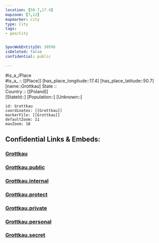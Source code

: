 ```yaml
---
location: [50.7,17.4] 
mapzoom: [7,12] 
mapmarker: city 
type: City
tags:
- geo/City


SpocWebEntityId: 30598
isDeleted: false
confidential: public

---
```

#is_a_/Place  
#is_a_ :: [[Place]] 
[has_place_longitude::17.4] 
[has_place_latitude::50.7] 
[name::Grottkau] 
State ::  
Country :: [[Poland]]  
[StateId::] 
[Population::] 
[Unknown::] 


```leaflet
id: Grottkau
coordinates: [[Grottkau]] 
markerFile: [[Grottkau]] 
defaultZoom: 11 
maxZoom: 18
```


## Confidential Links & Embeds: 

### [Grottkau](/_Standards/Earth/Continent/Europe/Europe~East/Poland/Provinces~Poland/Opole/City/Grottkau.md) 

### [Grottkau.public](/_public/Earth/Continent/Europe/Europe~East/Poland/Provinces~Poland/Opole/City/Grottkau.public.md) 

### [Grottkau.internal](/_internal/Earth/Continent/Europe/Europe~East/Poland/Provinces~Poland/Opole/City/Grottkau.internal.md) 

### [Grottkau.protect](/_protect/Earth/Continent/Europe/Europe~East/Poland/Provinces~Poland/Opole/City/Grottkau.protect.md) 

### [Grottkau.private](/_private/Earth/Continent/Europe/Europe~East/Poland/Provinces~Poland/Opole/City/Grottkau.private.md) 

### [Grottkau.personal](/_personal/Earth/Continent/Europe/Europe~East/Poland/Provinces~Poland/Opole/City/Grottkau.personal.md) 

### [Grottkau.secret](/_secret/Earth/Continent/Europe/Europe~East/Poland/Provinces~Poland/Opole/City/Grottkau.secret.md)

